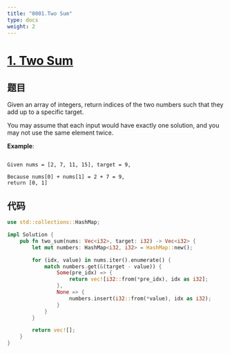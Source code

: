 ```yaml
---
title: "0001.Two Sum"
type: docs
weight: 2
---
```


# [1. Two Sum](https://leetcode.com/problems/two-sum/)

## 题目

Given an array of integers, return indices of the two numbers such that they add up to a specific target.

You may assume that each input would have exactly one solution, and you may not use the same element twice.

**Example**:

```

Given nums = [2, 7, 11, 15], target = 9,

Because nums[0] + nums[1] = 2 + 7 = 9,
return [0, 1]

```

## 代码

```Rust
use std::collections::HashMap;

impl Solution {
    pub fn two_sum(nums: Vec<i32>, target: i32) -> Vec<i32> {
        let mut numbers: HashMap<i32, i32> = HashMap::new();

        for (idx, value) in nums.iter().enumerate() {
            match numbers.get(&(target - value)) {
                Some(pre_idx) => {
                    return vec![i32::from(*pre_idx), idx as i32];
                },
                None => {
                    numbers.insert(i32::from(*value), idx as i32);
                }
            }
        }

        return vec![];
    }
}
```